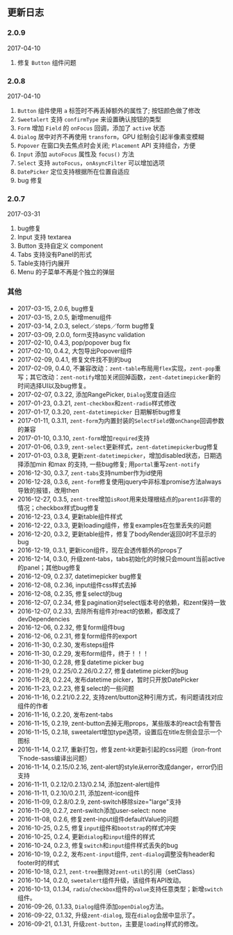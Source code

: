 ## 更新日志

### 2.0.9

2017-04-10

1. 修复 `Button` 组件问题

### 2.0.8

2017-04-10

1. `Button` 组件使用 `a` 标签时不再丢掉额外的属性了; 按钮颜色做了修改
2. `Sweetalert` 支持 `confirmType` 来设置确认按钮的类型
3. `Form` 增加 `Field` 的 `onFocus` 回调，添加了 `active` 状态
4. `Dialog` 居中对齐不再使用 `transform`，GPU 绘制会引起半像素变模糊
5. `Popover` 在窗口失去焦点时会关闭; `Placement` API 支持组合，方便
6. `Input` 添加 `autoFocus` 属性及 `focus()` 方法
7. `Select` 支持 `autoFocus`，`onAsyncFilter` 可以增加选项
8. `DatePicker` 定位支持根据所在位置自适应
9. bug 修复

### 2.0.7

2017-03-31 

1. bug修复
2. Input 支持 textarea
3. Button 支持自定义 component
4. Tabs 支持没有Panel的形式
5. Table支持行内展开
6. Menu 的子菜单不再是个独立的弹层

### 其他

* 2017-03-15, 2.0.6, bug修复
* 2017-03-15, 2.0.5, 新增menu组件
* 2017-03-14, 2.0.3, select／steps／form bug修复
* 2017-03-09, 2.0.0, form支持async validation
* 2017-02-10, 0.4.3, pop/popover bug fix
* 2017-02-10, 0.4.2, 大包导出Popover组件
* 2017-02-09, 0.4.1, 修复文件找不到的bug
* 2017-02-09, 0.4.0,  不兼容改动：`zent-table`布局用`flex`实现，`zent-pop`重写；其它改动：`zent-notify`增加关闭回掉函数，`zent-datetimepicker`新的时间选择UI以及bug修复。
* 2017-02-07, 0.3.22, 添加RangePicker, `Dialog`宽度自适应
* 2017-01-23, 0.3.21, `zent-checkbox`和`zent-radio`样式修改
* 2017-01-17, 0.3.20, `zent-datetimepicker` 日期解析bug修复
* 2017-01-11, 0.3.11, `zent-form`为内置封装的`SelectField`做`onChange`回调参数的兼容
* 2017-01-10, 0.3.10, `zent-form`增加`required`支持
* 2017-01-06, 0.3.9, `zent-select`更新样式，`zent-datetimepicker`bug修复
* 2017-01-03, 0.3.8, 更新`zent-datetimepicker`，增加disabled状态，日期选择添加min 和max 的支持, 一些bug修复; 用`portal`重写`zent-notify`
* 2016-12-30, 0.3.7, `zent-tabs`支持number作为id使用
* 2016-12-28, 0.3.6, `zent-form`修复使用jquery中非标准promise方法always导致的报错，改用then
* 2016-12-27, 0.3.5, `zent-tree`增加`isRoot`用来处理根结点的`parentId`非零的情况；checkbox样式bug修复
* 2016-12-23, 0.3.4, 更新table组件样式
* 2016-12-22, 0.3.3, 更新loading组件，修复examples在包里丢失的问题
* 2016-12-20, 0.3.2, 更新table组件，修复了bodyRender返回0时不显示的bug
* 2016-12-19, 0.3.1, 更新icon组件，现在会透传额外的props了
* 2016-12-14, 0.3.0, 升级zent-tabs，tabs初始化的时候只会mount当前active的panel；其他bug修复
* 2016-12-09, 0.2.37, datetimepicker bug修复
* 2016-12-08, 0.2.36, input组件css样式去掉
* 2016-12-08, 0.2.35, 修复select的bug
* 2016-12-07, 0.2.34, 修复pagination对select版本号的依赖，和zent保持一致
* 2016-12-07, 0.2.33, 去除所有组件对react的依赖，都改成了devDependencies
* 2016-12-06, 0.2.32, 修复form组件bug
* 2016-12-06, 0.2.31, 修复form组件的export
* 2016-11-30, 0.2.30, 发布steps组件
* 2016-11-30, 0.2.29, 发布form组件，终于！！！
* 2016-11-30, 0.2.28, 修复datetime picker bug
* 2016-11-29, 0.2.25/0.2.26/0.2.27, 修复datetime picker的bug
* 2016-11-28, 0.2.24, 发布datetime picker，暂时只开放DatePicker
* 2016-11-23, 0.2.23, 修复select的一些问题
* 2016-11-16, 0.2.21/0.2.22, 支持zent/button这种引用方式，有问题请找对应组件的作者
* 2016-11-16, 0.2.20, 发布zent-tabs
* 2016-11-15, 0.2.19, zent-button去掉无用props，某些版本的react会有警告
* 2016-11-15, 0.2.18, sweetalert增加type选项，设置后在title左侧会显示一个图标
* 2016-11-14, 0.2.17, 重新打包，修复zent-kit更新引起的css问题（iron-front下node-sass编译出问题）
* 2016-11-14, 0.2.15/0.2.16, zent-alert的style从error改成danger，error仍旧支持
* 2016-11-11, 0.2.12/0.2.13/0.2.14, 添加zent-alert组件
* 2016-11-11, 0.2.10/0.2.11, 添加zent-icon组件
* 2016-11-09, 0.2.8/0.2.9, zent-switch移除size="large"支持
* 2016-11-09, 0.2.7, zent-switch添加user-select: none
* 2016-11-08, 0.2.6, 修复zent-input组件defaultValue的问题
* 2016-10-25, 0.2.5, 修复`input`组件和`bootstrap`的样式冲突
* 2016-10-25, 0.2.4, 更新`dialog`和`input`组件的样式
* 2016-10-24, 0.2.3, 修复`switch`和`input`组件样式丢失的bug
* 2016-10-19, 0.2.2, 发布`zent-input`组件, `zent-dialog`调整没有header和footer时的样式
* 2016-10-18, 0.2.1, `zent-tree`删除对`zent-util`的引用（setClass）
* 2016-10-14, 0.2.0, `sweetalert`组件升级，该组件有API改动。
* 2016-10-13, 0.1.34, `radio`/`checkbox`组件的`value`支持任意类型；新增`switch`组件。
* 2016-09-26, 0.1.33, `Dialog`组件添加`openDialog`方法。
* 2016-09-22, 0.1.32, 升级`zent-dialog`, 现在`dialog`会居中显示了。
* 2016-09-21, 0.1.31, 升级`zent-button`，主要是`loading`样式的修改。
